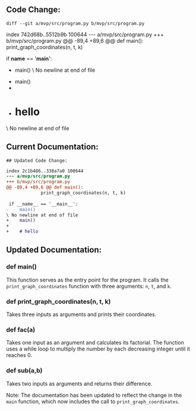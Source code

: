 ## Code Change:
    diff --git a/mvp/src/program.py b/mvp/src/program.py
index 742d68b..5512b9b 100644
--- a/mvp/src/program.py
+++ b/mvp/src/program.py
@@ -89,4 +89,6 @@ def main():
             print_graph_coordinates(n, t, k)
 
 if __name__ == '__main__':
-    main()
\ No newline at end of file
+    main()
+
+    # hello
\ No newline at end of file

## Current Documentation:
    ## Updated Code Change:

```diff --git a/mvp/src/program.py b/mvp/src/program.py
index 2c1b486..338a7a0 100644
--- a/mvp/src/program.py
+++ b/mvp/src/program.py
@@ -89,4 +89,6 @@ def main():
             print_graph_coordinates(n, t, k)
 
 if __name__ == '__main__':
-    main()
\ No newline at end of file
+    main()
+
+    # hello
```

## Updated Documentation:

### def main()

This function serves as the entry point for the program. It calls the `print_graph_coordinates` function with three arguments: `n`, `t`, and `k`.

### def print_graph_coordinates(n, t, k)

Takes three inputs as arguments and prints their coordinates.

### def fac(a)

Takes one input as an argument and calculates its factorial. The function uses a while loop to multiply the number by each decreasing integer until it reaches 0.

### def sub(a,b)

Takes two inputs as arguments and returns their difference.

Note: The documentation has been updated to reflect the change in the `main` function, which now includes the call to `print_graph_coordinates`.